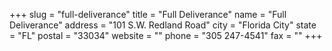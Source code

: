 +++
slug = "full-deliverance"
title = "Full Deliverance"
name = "Full Deliverance"
address = "101 S.W. Redland Road"
city = "Florida City"
state = "FL"
postal = "33034"
website = ""
phone = "305 247-4541"
fax = ""
+++
